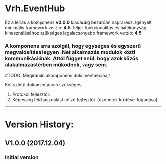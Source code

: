 ﻿ # Vrh.EventHub
Ez a leírás a komponens **v0.0.0** kiadásáig bezáróan naprakész.
Igényelt minimális framework verzió: **4.5**
Teljes funkcionalitás és hatékonyság kihasználásához szükséges legalacsonyabb framework verzió: **4.5**
### A komponens arra szolgál, hogy egységes és egyszerű megvalósítása legyen .Net alkalmazás modulok közti kommunikációnak. Attól függetlenül, hogy azok  közös alakalmazástérben működnek, vagy sem.

#TODO: Megírandó  akomponens dokumentáécióaj!

Két színtű dokumentácuió szükséges: 
1. Protokol fejlesztői.
2. Képesség felahasználást célzó fejlesztői. (üzenetek küldése-fogadása) 

<hr></hr>

# Version History:

## V1.0.0 (2017.12.04)
### Initial version
